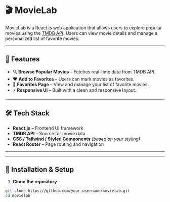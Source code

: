 # 🎬 MovieLab

MovieLab is a React.js web application that allows users to explore popular movies using the [TMDB API](https://www.themoviedb.org/documentation/api). Users can view movie details and manage a personalized list of favorite movies.

---

## 🚀 Features

- 🔍 **Browse Popular Movies** – Fetches real-time data from TMDB API.
- ❤️ **Add to Favorites** – Users can mark movies as favorites.
- 🧭 **Favorites Page** – View and manage your list of favorite movies.
- ⚡ **Responsive UI** – Built with a clean and responsive layout.

---

## 🛠️ Tech Stack

- **React.js** – Frontend UI framework
- **TMDB API** – Source for movie data
- **CSS / Tailwind / Styled Components** *(based on your styling)*
- **React Router** – Page routing and navigation

---


---

## 🔧 Installation & Setup

1. **Clone the repository**

```bash
git clone https://github.com/your-username/movielab.git
cd movielab
